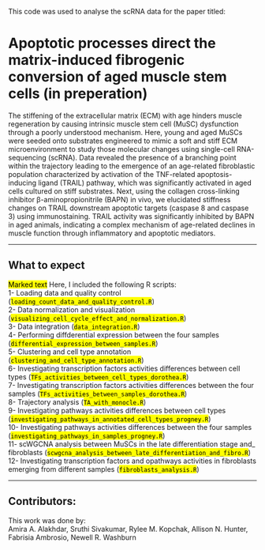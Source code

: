 This code was used to analyse the scRNA data for the paper titled:

# Apoptotic processes direct the matrix-induced fibrogenic conversion of aged muscle stem cells (in preperation)

The stiffening of the extracellular matrix (ECM) with age hinders muscle regeneration by causing intrinsic muscle stem cell (MuSC) dysfunction through a poorly understood mechanism. Here, young and aged MuSCs were seeded onto substrates engineered to mimic a soft and stiff ECM microenvironment to study those molecular changes using single-cell RNA-sequencing (scRNA). Data revealed the presence of a branching point within the trajectory leading to the emergence of an age-related fibroblastic population characterized by activation of the TNF-related apoptosis-inducing ligand (TRAIL) pathway, which was significantly activated in aged cells cultured on stiff substrates. Next, using the collagen cross-linking inhibitor β-aminopropionitrile (BAPN) in vivo, we elucidated stiffness changes on TRAIL downstream apoptotic targets (caspase 8 and caspase 3) using immunostaining. TRAIL activity was significantly inhibited by BAPN in aged animals, indicating a complex mechanism of age-related declines in muscle function through inflammatory and apoptotic mediators.
***
## What to expect

<mark>Marked text</mark>
Here, I included the following R scripts: <br />
1- Loading data and quality control (<mark>`loading_count_data_and_quality_control.R`</mark>) <br />
2- Data normalization and visualization (<mark>`visualizing_cell_cycle_effect_and_normalization.R`</mark>) <br />
3- Data integration (<mark>`data_integration.R`</mark>) <br />
4- Performing diffderential expression between the four samples (<mark>`differential_expression_between_samples.R`</mark>) <br />
5- Clustering and cell type annotation (<mark>`clustering_and_cell_type_annotation.R`</mark>) <br />
6- Investigating transcription factors activities differences between cell types (<mark>`TFs_activities_between_cell_types_dorothea.R`</mark>) <br />
7- Investigating transcription factors activities differences between the four samples (<mark>`TFs_activities_between_samples_dorothea.R`</mark>) <br />
8- Trajectory analysis (<mark>`TA_with_monocle.R`</mark>) <br />
9- Investigating pathways activities differences between cell types (<mark>`investigating_pathways_in_annotated_cell_types_progney.R`</mark>) <br />
10- Investigating pathways activities differences between the four samples (<mark>`investigating_pathways_in_samples_progney.R`</mark>) <br />
11- scWGCNA analysis between MuSCs in the late differentiation stage and_ fibroblasts (<mark>`scwgcna_analysis_between_late_differentiation_and_fibro.R`</mark>) <br />
12- Investigating transcription factors and opathways activities in fibroblasts emerging from different samples (<mark>`fibroblasts_analysis.R`</mark>) <br />

-----
## Contributors:
This work was done by: <br />
Amira A. Alakhdar, Sruthi Sivakumar, Rylee M. Kopchak, Allison N. Hunter, Fabrisia Ambrosio, Newell R. Washburn



